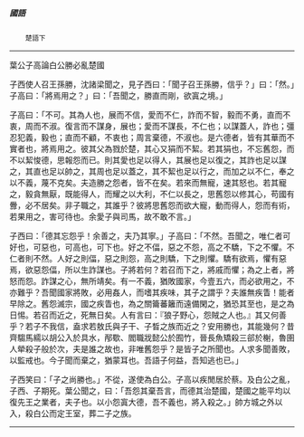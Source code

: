 

##### 國語
　　`楚語下`

* * *

葉公子高論白公勝必亂楚國

子西使人召王孫勝，沈諸梁聞之，見子西曰：「聞子召王孫勝，信乎？」曰：「然。」子高曰：「將焉用之？」曰：「吾聞之，勝直而剛，欲寘之境。」

子高曰：「不可。其為人也，展而不信，愛而不仁，詐而不智，毅而不勇，直而不衷，周而不淑。復言而不謀身，展也；愛而不謀長，不仁也；以謀蓋人，詐也；彊忍犯義，毅也；直而不顧，不衷也；周言棄德，不淑也。是六德者，皆有其華而不實者也，將焉用之。彼其父為戮於楚，其心又狷而不絜。若其狷也，不忘舊怨，而不以絜悛德，思報怨而已。則其愛也足以得人，其展也足以復之，其詐也足以謀之，其直也足以帥之，其周也足以蓋之，其不絜也足以行之，而加之以不仁，奉之以不義，蔑不克矣。夫造勝之怨者，皆不在矣。若來而無寵，速其怒也。若其寵之，毅貪無厭，既能得人，而耀之以大利，不仁以長之，思舊怨以修其心，苟國有釁，必不居矣。非子職之，其誰乎？彼將思舊怨而欲大寵，動而得人，怨而有術，若果用之，害可待也。余愛子與司馬，故不敢不言。」

子西曰：「德其忘怨乎！余善之，夫乃其寧。」子高曰：「不然。吾聞之，唯仁者可好也，可惡也，可高也，可下也。好之不偪，惡之不怨，高之不驕，下之不懼。不仁者則不然。人好之則偪，惡之則怨，高之則驕，下之則懼。驕有欲焉，懼有惡焉，欲惡怨偪，所以生詐謀也。子將若何？若召而下之，將戚而懼；為之上者，將怒而怨。詐謀之心，無所靖矣。有一不義，猶敗國家，今壹五六，而必欲用之，不亦難乎？吾聞國家將敗，必用姦人，而嗜其疾味，其子之謂乎？夫誰無疾眚！能者早除之。舊怨滅宗，國之疾眚也，為之關籥蕃籬而遠備閑之，猶恐其至也，是之為日惕。若召而近之，死無日矣。人有言曰：『狼子野心，怨賊之人也。』其又何善乎？若子不我信，盍求若敖氏與子干、子晳之族而近之？安用勝也，其能幾何？昔齊騶馬繻以胡公入於具水，邴歜、閻職戕懿公於囿竹，晉長魚矯殺三郤於榭，魯圉人犖殺子般於次，夫是誰之故也，非唯舊怨乎？是皆子之所聞也。人求多聞善敗，以監戒也。今子聞而棄之，猶蒙耳也。吾語子何益，吾知逃也已。」

子西笑曰：「子之尚勝也。」不從，遂使為白公。子高以疾閒居於蔡。及白公之亂，子西、子期死。葉公聞之，曰：「吾怨其棄吾言，而德其治楚國，楚國之能平均以復先王之業者，夫子也。以小怨寘大德，吾不義也，將入殺之。」帥方城之外以入，殺白公而定王室，葬二子之族。

* * *

